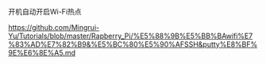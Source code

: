 开机自动开启Wi-Fi热点

https://github.com/Mingrui-Yu/Tutorials/blob/master/Rapberry_Pi/%E5%88%9B%E5%BB%BAwifi%E7%83%AD%E7%82%B9&%E5%BC%80%E5%90%AFSSH&putty%E8%BF%9E%E6%8E%A5.md